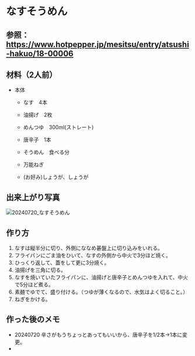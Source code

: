 # なすそうめん

## 参照：https://www.hotpepper.jp/mesitsu/entry/atsushi-hakuo/18-00006



## 材料（2人前）

- 本体

  - なす　4本

  - 油揚げ　2枚

  - めんつゆ　300ml(ストレート)

  - 唐辛子　1本

  - そうめん　食べる分

  - 万能ねぎ

  - (お好み)しょうが、しょうが



## 出来上がり写真

![20240720_なすそうめん](C:\Users\saijo\OneDrive\Documents\02_recipe\008_recipes\pic\20240720_なすそうめん.png)


## 作り方

1. なすは縦半分に切り、外側にななめ碁盤上に切り込みをいれる。
2. フライパンにごま油をひいて、なすの外側から中火で3分ほど焼く。
3. ひっくり返して、蓋をして更に3分焼く。
4. 油揚げを三角に切る。
5. なすを焼いていたフライパンに、油揚げと唐辛子とめんつゆを入れて、中火で5分ほど煮る。
6. 素麺でゆでて、盛り付ける。（つゆが薄くなるので、水気はよく切ること。）
7. ねぎをかける。



## 作った後のメモ

- 20240720 辛さがもうちょっとあってもいいから、唐辛子を1/2本→1本に変更。
- 